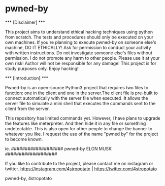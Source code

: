 # pwned-by

  *** [Disclaimer] ***
  
 This project aims to understand ethical hacking techniques using python from scratch. The tests and procedures should only be executed on your own machines. If you're planning to execute pwned-by on someone else's machine, DO IT ETHICALLY! Ask for permission to conduct your activity with written instructions. Do not investigate someone else's files without permission. I do not promote any harm to other people. Please use it at your own risk! Author will not be responsible for any damage! This project is for study purposes only. Enjoy hacking!
  
  
  
  *** [Introduction] ***
  
 Pwned-by is an open-source Python3 project that requires two files to function: one in the client and one in the server.The client file is pre-built to connect automatically with the server file when executed. It allows the server file to simulate a mini shell that executes the commands sent to the client from the server.

 This repository has limited commands yet. However, I have plans to upgrade the features like meterpreter. And then hide it in any file or something undetectable. This is also open for other people to change the banner to whatever you like. I request the use of the name "pwned by" for the project to become known.


ie.
###################
     pwned-by
    ELON  MUSK
###################


  
 If you like to contribute to the project, please contact me on instagram or twitter. https://instagram.com/4stropotato | https://twitter.com/4stropotato

pwned-by,
4stropotato
